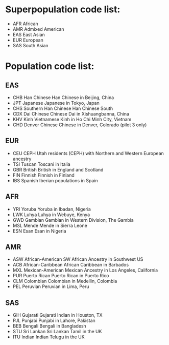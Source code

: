 # Superpopulation code list:

- AFR African
- AMR Admixed American
- EAS East Asian
- EUR European
- SAS South Asian

# Population code list:

## EAS
- CHB Han Chinese             Han Chinese in Beijing, China
- JPT Japanese                Japanese in Tokyo, Japan
- CHS Southern Han Chinese    Han Chinese South
- CDX Dai Chinese             Chinese Dai in Xishuangbanna, China
- KHV Kinh Vietnamese         Kinh in Ho Chi Minh City, Vietnam
- CHD Denver Chinese          Chinese in Denver, Colorado (pilot 3 only)

## EUR
- CEU CEPH                    Utah residents (CEPH) with Northern and Western European ancestry 
- TSI Tuscan                  Toscani in Italia 
- GBR British                 British in England and Scotland 
- FIN Finnish                 Finnish in Finland 
- IBS Spanish                 Iberian populations in Spain 

## AFR
- YRI Yoruba                  Yoruba in Ibadan, Nigeria
- LWK Luhya                   Luhya in Webuye, Kenya
- GWD Gambian                 Gambian in Western Division, The Gambia 
- MSL Mende                   Mende in Sierra Leone
- ESN Esan                    Esan in Nigeria

## AMR
- ASW African-American SW     African Ancestry in Southwest US  
- ACB African-Caribbean       African Caribbean in Barbados
- MXL Mexican-American        Mexican Ancestry in Los Angeles, California
- PUR Puerto Rican            Puerto Rican in Puerto Rico
- CLM Colombian               Colombian in Medellin, Colombia
- PEL Peruvian                Peruvian in Lima, Peru

## SAS
- GIH Gujarati                Gujarati Indian in Houston, TX
- PJL Punjabi                 Punjabi in Lahore, Pakistan
- BEB Bengali                 Bengali in Bangladesh
- STU Sri Lankan              Sri Lankan Tamil in the UK
- ITU Indian                  Indian Telugu in the UK